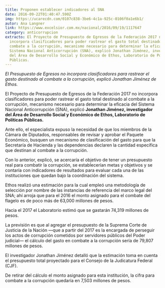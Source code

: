 ```yaml
---
title: Proponen establecer indicadores al SNA
date: 2016-09-22T01:40:47.590Z
img: https://ucarecdn.com/0107c838-3be6-4c1a-925c-0106f0a1e6b1/
autor: Ana Langner
link: https://www.excelsior.com.mx/nacional/2016/09/19/1117647
category: anticorrupcion
extracto: El Proyecto de Presupuesto de Egresos de la Federación 2017 no
  incorpora clasificadores para poder rastrear el gasto total destinado al
  combate a la corrupción, mecanismo necesario para determinar la eficacia del
  Sistema Nacional Anticorrupción (SNA), explicó Jonathan Jiménez, investigador
  del Área de Desarrollo Social y Económico de Ethos, Laboratorio de Políticas
  Públicas.
---
```

*El Presupuesto de Egresos no incorpora clasificadores para rastrear el gasto destinado al combate a la corrupción, explicó Jonathan Jiménez de Ethos.*

El Proyecto de Presupuesto de Egresos de la Federación 2017 no incorpora clasificadores para poder rastrear el gasto total destinado al combate a la corrupción, mecanismo necesario para determinar la eficacia del Sistema Nacional Anticorrupción (SNA), explicó **Jonathan Jiménez, investigador del Área de Desarrollo Social y Económico de Ethos, Laboratorio de Políticas Públicas.**

Ante ello, el especialista expuso la necesidad de que los miembros de la Cámara de Diputados, responsables de revisar y aprobar el Paquete Económico, busquen un mecanismo de clasificación del gasto para que la Secretaría de Hacienda y las dependencias declaren la cantidad específica que destinan al combate a la corrupción.

Con lo anterior, explicó, se acercaría el objetivo de tener un presupuesto real para combatir la corrupción, se establecerían metas y objetivos y se contaría con indicadores de resultados para evaluar cada una de las instituciones que quedan bajo la coordinación del sistema.

Ethos realizó una estimación para la cual empleó una metodología de selección por nombre de las instancias de referencia del marco legal del SNA; ahí arroja que para el 2016 el monto asignado para el combate del flagelo es de poco más de 63,000 millones de pesos.

Hacia el 2017 el Laboratorio estimó que se gastarán 74,319 millones de pesos.

La previsión es que al agregar el presupuesto de la Suprema Corte de Justicia de la Nación —que a partir del 2017 es la encargada de perseguir los actos de corrupción cometidos por servidores públicos del Poder judicial— el cálculo del gasto en combate a la corrupción sería de 79,807 millones de pesos.

El investigador Jonathan Jiménez detalló que la estimación toma en cuenta el presupuesto total proyectado para el Consejo de la Judicatura Federal (CJF).

De retirar del cálculo el monto asignado para esta institución, la cifra para combate a la corrupción quedaría en 7,503 millones de pesos.